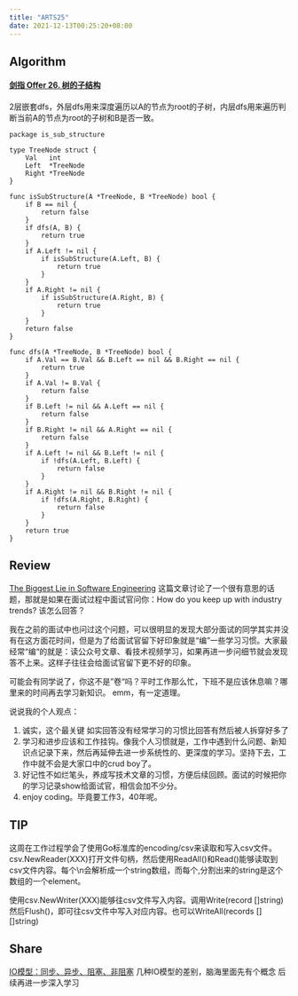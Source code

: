 ```yaml
---
title: "ARTS25"
date: 2021-12-13T00:25:20+08:00
---
```


## Algorithm
#### [剑指 Offer 26\. 树的子结构](https://leetcode-cn.com/problems/shu-de-zi-jie-gou-lcof/)
2层嵌套dfs，外层dfs用来深度遍历以A的节点为root的子树，内层dfs用来遍历判断当前A的节点为root的子树和B是否一致。
```
package is_sub_structure

type TreeNode struct {
	Val   int
	Left  *TreeNode
	Right *TreeNode
}

func isSubStructure(A *TreeNode, B *TreeNode) bool {
	if B == nil {
		return false
	}
	if dfs(A, B) {
		return true
	}
	if A.Left != nil {
		if isSubStructure(A.Left, B) {
			return true
		}
	}
	if A.Right != nil {
		if isSubStructure(A.Right, B) {
			return true
		}
	}
	return false
}

func dfs(A *TreeNode, B *TreeNode) bool {
	if A.Val == B.Val && B.Left == nil && B.Right == nil {
		return true
	}
	if A.Val != B.Val {
		return false
	}
	if B.Left != nil && A.Left == nil {
		return false
	}
	if B.Right != nil && A.Right == nil {
		return false
	}
	if A.Left != nil && B.Left != nil {
		if !dfs(A.Left, B.Left) {
			return false
		}
	}
	if A.Right != nil && B.Right != nil {
		if !dfs(A.Right, B.Right) {
			return false
		}
	}
	return true
}
```
## Review
[The Biggest Lie in Software Engineering](https://medium.com/codex/the-biggest-lie-in-software-engineering-f0516d147106)
这篇文章讨论了一个很有意思的话题，那就是如果在面试过程中面试官问你：How do you keep up with industry trends?  该怎么回答？

我在之前的面试中也问过这个问题，可以很明显的发现大部分面试的同学其实并没有在这方面花时间，但是为了给面试官留下好印象就是“编”一些学习习惯。大家最经常“编“的就是：读公众号文章、看技术视频学习，如果再进一步问细节就会发现答不上来。这样子往往会给面试官留下更不好的印象。

可能会有同学说了，你这不是”卷“吗？平时工作那么忙，下班不是应该休息嘛？哪里来的时间再去学习新知识。 emm，有一定道理。

说说我的个人观点：
1. 诚实，这个最关键 如实回答没有经常学习的习惯比回答有然后被人拆穿好多了
1. 学习和进步应该和工作挂钩。像我个人习惯就是，工作中遇到什么问题、新知识点记录下来，然后再延伸去进一步系统性的、更深度的学习。坚持下去，工作中就不会是大家口中的crud boy了。
1. 好记性不如烂笔头，养成写技术文章的习惯，方便后续回顾。面试的时候把你的学习记录show给面试官，相信会加不少分。
1. enjoy coding。毕竟要工作3，40年呢。
## TIP
这周在工作过程学会了使用Go标准库的encoding/csv来读取和写入csv文件。
csv.NewReader(XXX)打开文件句柄，然后使用ReadAll()和Read()能够读取到csv文件内容。每个\n会解析成一个string数组，而每个,分割出来的string是这个数组的一个element。

使用csv.NewWriter(XXX)能够往csv文件写入内容。调用Write(record []string)然后Flush()，即可往csv文件中写入对应内容。也可以WriteAll(records [][]string)
## Share
[IO模型：同步、异步、阻塞、非阻塞](https://blog.csdn.net/lisonglisonglisong/article/details/51944671?spm=1001.2101.3001.6650.8&utm_medium=distribute.pc_relevant.none-task-blog-2%7Edefault%7EBLOGCOLUMN%7Edefault-8.highlightwordscore&depth_1-utm_source=distribute.pc_relevant.none-task-blog-2%7Edefault%7EBLOGCOLUMN%7Edefault-8.highlightwordscore)
几种IO模型的差别，脑海里面先有个概念 后续再进一步深入学习